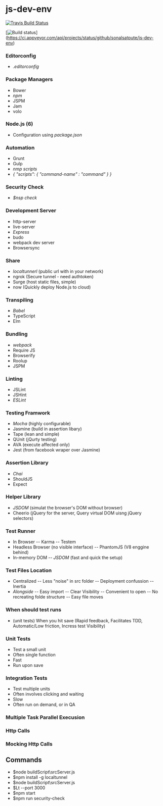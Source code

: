 # js-dev-env
[![Travis Build Status](https://travis-ci.org/sonalsatpute/js-dev-env.svg?branch=master)](https://travis-ci.org/sonalsatpute/js-dev-env)


[![Build status](https://ci.appveyor.com/api/projects/status/github/sonalsatpute/js-dev-env?svg=true)]
(https://ci.appveyor.com/api/projects/status/github/sonalsatpute/js-dev-env)

### Editorconfig
  - *.editorconfig*

### Package Managers
  - Bower
  - *npm*
  - JSPM
  - Jam
  - volo

### Node.js (6)
  - Configuration using *package.json*

### Automation
  - Grunt
  - Gulp
  - *nmp scripts*
  - *{
      "scripts": 
      {
        "command-name" : "command"
      }
    }*

### Security Check
  - *$nsp check*

### Development Server
  - http-server 
  - live-server
  - *Express*
  - budo
  - webpack dev server
  - Browsersync

### Share 
  - *localtunnerl* (public url with in your network)
  - ngrok (Secure tunnel - need authtoken)
  - Surge (host static files, simple)
  - now (Quickly deploy Node.js to cloud)

### Transpiling
  - *Babel*
  - TypeScript
  - Elm

### Bundling
  - *webpack*
  - Require JS
  - Browserify 
  - Roolup
  - JSPM

### Linting
  - JSLint
  - JSHint
  - *ESLint*

### Testing Framwork
  - *Mocha* (highly configurable)
  - Jasmine (build in assertion libary)
  - Tape (lean and simple)
  - QUnit (jQurty testing)
  - AVA (execute affected only)
  - Jest (from facebook wraper over Jasmine)

### Assertion Library 
  - *Chai*
  - ShouldJS
  - Expect

### Helper Library
  - *JSDOM* (simulat the browser's DOM without browser)
  - Cheerio (jQuery for the server, Query virtual DOM uisng jQuery selectors)

### Test Runner
  - In Browser
    -- Karma
    -- Testem
  - Headless Browser (no visible interface)
    -- PhantomJS (V8 enggine behind)
  - In-memory DOM
    -- *JSDOM* (fast and quick the setup)

### Test Files Location
  - Centralized
    -- Less "noise" in src folder
    -- Deployment confussion
    -- Inertia
  - *Alongside*
    -- Easy import
    -- Clear Visibility
    -- Convenient to open
    -- No recreating folde structure
    -- Easy file moves 

### When should test runs
  - (unit tests) When you hit save (Rapid feedback, Facilitates TDD, Automatic/Low friction, Incress test Visibility)

### Unit Tests
  - Test a small unit
  - Often single function
  - Fast
  - Run upon save

### Integration Tests
  - Test multiple units
  - Often involves clicking and waiting
  - Slow
  - Often run on demand, or in QA


### Multiple Task Parallel Execusion

### Http Calls
### Mocking Http Calls


## Commands

- $node buildScript\srcServer.js
- $npm install -g localtunnel
- $node buildScript\srcServer.js
- $Lt --port 3000 
- $npm start 
- $npm run security-check
